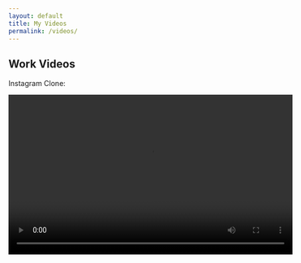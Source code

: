 ```yaml
---
layout: default
title: My Videos
permalink: /videos/
---
```


## Work Videos

Instagram Clone:

<video width="560" height="315" controls>
  <source src="/assets/videos/insta1.mp4" type="video/mp4">
  Seu navegador não suporta o elemento de vídeo.
</video>
